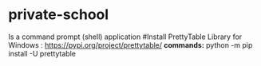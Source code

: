 # private-school
Is a command prompt (shell) application
#Install PrettyTable Library 
for Windows : https://pypi.org/project/prettytable/
**commands:**
python -m pip install -U prettytable
